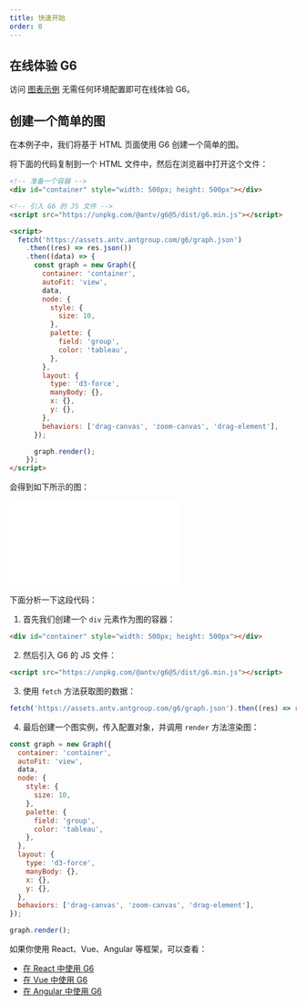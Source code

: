 ```yaml
---
title: 快速开始
order: 0
---
```


## 在线体验 G6

访问 [图表示例](/examples) 无需任何环境配置即可在线体验 G6。

## 创建一个简单的图

在本例子中，我们将基于 HTML 页面使用 G6 创建一个简单的图。

将下面的代码复制到一个 HTML 文件中，然后在浏览器中打开这个文件：

```html
<!-- 准备一个容器 -->
<div id="container" style="width: 500px; height: 500px"></div>

<!-- 引入 G6 的 JS 文件 -->
<script src="https://unpkg.com/@antv/g6@5/dist/g6.min.js"></script>

<script>
  fetch('https://assets.antv.antgroup.com/g6/graph.json')
    .then((res) => res.json())
    .then((data) => {
      const graph = new Graph({
        container: 'container',
        autoFit: 'view',
        data,
        node: {
          style: {
            size: 10,
          },
          palette: {
            field: 'group',
            color: 'tableau',
          },
        },
        layout: {
          type: 'd3-force',
          manyBody: {},
          x: {},
          y: {},
        },
        behaviors: ['drag-canvas', 'zoom-canvas', 'drag-element'],
      });

      graph.render();
    });
</script>
```

会得到如下所示的图：

<embed src="@/docs/manual/getting-started-common/quick-start/simple-graph.md"></embed>

下面分析一下这段代码：

1. 首先我们创建一个 `div` 元素作为图的容器：

```html
<div id="container" style="width: 500px; height: 500px"></div>
```

2. 然后引入 G6 的 JS 文件：

```html
<script src="https://unpkg.com/@antv/g6@5/dist/g6.min.js"></script>
```

3. 使用 `fetch` 方法获取图的数据：

```js
fetch('https://assets.antv.antgroup.com/g6/graph.json').then((res) => res.json());
```

4. 最后创建一个图实例，传入配置对象，并调用 `render` 方法渲染图：

```js
const graph = new Graph({
  container: 'container',
  autoFit: 'view',
  data,
  node: {
    style: {
      size: 10,
    },
    palette: {
      field: 'group',
      color: 'tableau',
    },
  },
  layout: {
    type: 'd3-force',
    manyBody: {},
    x: {},
    y: {},
  },
  behaviors: ['drag-canvas', 'zoom-canvas', 'drag-element'],
});

graph.render();
```

如果你使用 React、Vue、Angular 等框架，可以查看：

- [在 React 中使用 G6](./integration/react)
- [在 Vue 中使用 G6](./integration/vue)
- [在 Angular 中使用 G6](./integration/angular)
